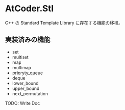 # AtCoder.Stl

C++ の Standard Template Library に存在する機能の移植。

## 実装済みの機能

- set
- multiset
- map
- multimap
- prioryty_queue
- deque
- lower_bound
- upper_bound
- next_permutation

TODO: Write Doc